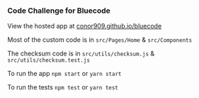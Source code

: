 ### Code Challenge for Bluecode

View the hosted app at [conor909.github.io/bluecode](https://conor909.github.io/bluecode/)

Most of the custom code is in `src/Pages/Home` & `src/Components`

The checksum code is in `src/utils/checksum.js` & `src/utils/checksum.test.js`

To run the app `npm start` or `yarn start`

To run the tests `npm test` or `yarn test`

